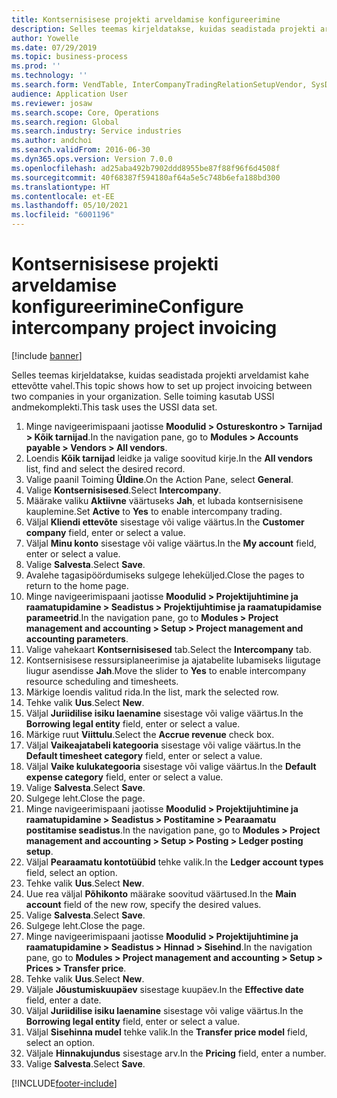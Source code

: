 ```yaml
---
title: Kontsernisisese projekti arveldamise konfigureerimine
description: Selles teemas kirjeldatakse, kuidas seadistada projekti arveldamist kahe ettevõtte vahel.
author: Yowelle
ms.date: 07/29/2019
ms.topic: business-process
ms.prod: ''
ms.technology: ''
ms.search.form: VendTable, InterCompanyTradingRelationSetupVendor, SysDataAreaSelectLookup, ProjParameters, ProjPosting, ProjTransferPrice
audience: Application User
ms.reviewer: josaw
ms.search.scope: Core, Operations
ms.search.region: Global
ms.search.industry: Service industries
ms.author: andchoi
ms.search.validFrom: 2016-06-30
ms.dyn365.ops.version: Version 7.0.0
ms.openlocfilehash: ad25aba492b7902ddd8955be87f88f96f6d4508f
ms.sourcegitcommit: 40f68387f594180af64a5e5c748b6efa188bd300
ms.translationtype: HT
ms.contentlocale: et-EE
ms.lasthandoff: 05/10/2021
ms.locfileid: "6001196"
---
```

# <a name="configure-intercompany-project-invoicing"></a><span data-ttu-id="45180-103">Kontsernisisese projekti arveldamise konfigureerimine</span><span class="sxs-lookup"><span data-stu-id="45180-103">Configure intercompany project invoicing</span></span>

[!include [banner](../../includes/banner.md)]

<span data-ttu-id="45180-104">Selles teemas kirjeldatakse, kuidas seadistada projekti arveldamist kahe ettevõtte vahel.</span><span class="sxs-lookup"><span data-stu-id="45180-104">This topic shows how to set up project invoicing between two companies in your organization.</span></span> <span data-ttu-id="45180-105">Selle toiming kasutab USSI andmekomplekti.</span><span class="sxs-lookup"><span data-stu-id="45180-105">This task uses the USSI data set.</span></span>

1. <span data-ttu-id="45180-106">Minge navigeerimispaani jaotisse **Moodulid > Ostureskontro > Tarnijad > Kõik tarnijad**.</span><span class="sxs-lookup"><span data-stu-id="45180-106">In the navigation pane, go to **Modules > Accounts payable > Vendors > All vendors**.</span></span>
2. <span data-ttu-id="45180-107">Loendis **Kõik tarnijad** leidke ja valige soovitud kirje.</span><span class="sxs-lookup"><span data-stu-id="45180-107">In the **All vendors** list, find and select the desired record.</span></span>
3. <span data-ttu-id="45180-108">Valige paanil Toiming **Üldine**.</span><span class="sxs-lookup"><span data-stu-id="45180-108">On the Action Pane, select **General**.</span></span>
4. <span data-ttu-id="45180-109">Valige **Kontsernisisesed**.</span><span class="sxs-lookup"><span data-stu-id="45180-109">Select **Intercompany**.</span></span>
5. <span data-ttu-id="45180-110">Määrake valiku **Aktiivne** väärtuseks **Jah**, et lubada kontsernisisene kauplemine.</span><span class="sxs-lookup"><span data-stu-id="45180-110">Set **Active** to **Yes** to enable intercompany trading.</span></span>
6. <span data-ttu-id="45180-111">Väljal **Kliendi ettevõte** sisestage või valige väärtus.</span><span class="sxs-lookup"><span data-stu-id="45180-111">In the **Customer company** field, enter or select a value.</span></span>
7. <span data-ttu-id="45180-112">Väljal **Minu konto** sisestage või valige väärtus.</span><span class="sxs-lookup"><span data-stu-id="45180-112">In the **My account** field, enter or select a value.</span></span>
8. <span data-ttu-id="45180-113">Valige **Salvesta**.</span><span class="sxs-lookup"><span data-stu-id="45180-113">Select **Save**.</span></span>
9. <span data-ttu-id="45180-114">Avalehe tagasipöördumiseks sulgege leheküljed.</span><span class="sxs-lookup"><span data-stu-id="45180-114">Close the pages to return to the home page.</span></span>
10. <span data-ttu-id="45180-115">Minge navigeerimispaani jaotisse **Moodulid > Projektijuhtimine ja raamatupidamine > Seadistus > Projektijuhtimise ja raamatupidamise parameetrid**.</span><span class="sxs-lookup"><span data-stu-id="45180-115">In the navigation pane, go to **Modules > Project management and accounting > Setup > Project management and accounting parameters**.</span></span>
11. <span data-ttu-id="45180-116">Valige vahekaart **Kontsernisisesed** tab.</span><span class="sxs-lookup"><span data-stu-id="45180-116">Select the **Intercompany** tab.</span></span>
12. <span data-ttu-id="45180-117">Kontsernisisese ressursiplaneerimise ja ajatabelite lubamiseks liigutage liugur asendisse **Jah**.</span><span class="sxs-lookup"><span data-stu-id="45180-117">Move the slider to **Yes** to enable intercompany resource scheduling and timesheets.</span></span>
13. <span data-ttu-id="45180-118">Märkige loendis valitud rida.</span><span class="sxs-lookup"><span data-stu-id="45180-118">In the list, mark the selected row.</span></span>
14. <span data-ttu-id="45180-119">Tehke valik **Uus**.</span><span class="sxs-lookup"><span data-stu-id="45180-119">Select **New**.</span></span>
15. <span data-ttu-id="45180-120">Väljal **Juriidilise isiku laenamine** sisestage või valige väärtus.</span><span class="sxs-lookup"><span data-stu-id="45180-120">In the **Borrowing legal entity** field, enter or select a value.</span></span>
16. <span data-ttu-id="45180-121">Märkige ruut **Viittulu**.</span><span class="sxs-lookup"><span data-stu-id="45180-121">Select the **Accrue revenue** check box.</span></span>
17. <span data-ttu-id="45180-122">Väljal **Vaikeajatabeli kategooria** sisestage või valige väärtus.</span><span class="sxs-lookup"><span data-stu-id="45180-122">In the **Default timesheet category** field, enter or select a value.</span></span>
18. <span data-ttu-id="45180-123">Väljal **Vaike kulukategooria** sisestage või valige väärtus.</span><span class="sxs-lookup"><span data-stu-id="45180-123">In the **Default expense category** field, enter or select a value.</span></span>
19. <span data-ttu-id="45180-124">Valige **Salvesta**.</span><span class="sxs-lookup"><span data-stu-id="45180-124">Select **Save**.</span></span>
20. <span data-ttu-id="45180-125">Sulgege leht.</span><span class="sxs-lookup"><span data-stu-id="45180-125">Close the page.</span></span>
21. <span data-ttu-id="45180-126">Minge navigeerimispaani jaotisse **Moodulid > Projektijuhtimine ja raamatupidamine > Seadistus > Postitamine > Pearaamatu postitamise seadistus**.</span><span class="sxs-lookup"><span data-stu-id="45180-126">In the navigation pane, go to **Modules > Project management and accounting > Setup > Posting > Ledger posting setup**.</span></span>
22. <span data-ttu-id="45180-127">Väljal **Pearaamatu kontotüübid** tehke valik.</span><span class="sxs-lookup"><span data-stu-id="45180-127">In the **Ledger account types** field, select an option.</span></span>
23. <span data-ttu-id="45180-128">Tehke valik **Uus**.</span><span class="sxs-lookup"><span data-stu-id="45180-128">Select **New**.</span></span>
24. <span data-ttu-id="45180-129">Uue rea väljal **Põhikonto** määrake soovitud väärtused.</span><span class="sxs-lookup"><span data-stu-id="45180-129">In the **Main account** field of the new row, specify the desired values.</span></span>
25. <span data-ttu-id="45180-130">Valige **Salvesta**.</span><span class="sxs-lookup"><span data-stu-id="45180-130">Select **Save**.</span></span>
26. <span data-ttu-id="45180-131">Sulgege leht.</span><span class="sxs-lookup"><span data-stu-id="45180-131">Close the page.</span></span>
27. <span data-ttu-id="45180-132">Minge navigeerimispaani jaotisse **Moodulid > Projektijuhtimine ja raamatupidamine > Seadistus > Hinnad > Sisehind**.</span><span class="sxs-lookup"><span data-stu-id="45180-132">In the navigation pane, go to **Modules > Project management and accounting > Setup > Prices > Transfer price**.</span></span>
28. <span data-ttu-id="45180-133">Tehke valik **Uus**.</span><span class="sxs-lookup"><span data-stu-id="45180-133">Select **New**.</span></span>
29. <span data-ttu-id="45180-134">Väljale **Jõustumiskuupäev** sisestage kuupäev.</span><span class="sxs-lookup"><span data-stu-id="45180-134">In the **Effective date** field, enter a date.</span></span>
30. <span data-ttu-id="45180-135">Väljal **Juriidilise isiku laenamine** sisestage või valige väärtus.</span><span class="sxs-lookup"><span data-stu-id="45180-135">In the **Borrowing legal entity** field, enter or select a value.</span></span>
31. <span data-ttu-id="45180-136">Väljal **Sisehinna mudel** tehke valik.</span><span class="sxs-lookup"><span data-stu-id="45180-136">In the **Transfer price model** field, select an option.</span></span>
32. <span data-ttu-id="45180-137">Väljale **Hinnakujundus** sisestage arv.</span><span class="sxs-lookup"><span data-stu-id="45180-137">In the **Pricing** field, enter a number.</span></span>
33. <span data-ttu-id="45180-138">Valige **Salvesta**.</span><span class="sxs-lookup"><span data-stu-id="45180-138">Select **Save**.</span></span>



[!INCLUDE[footer-include](../../includes/footer-banner.md)]